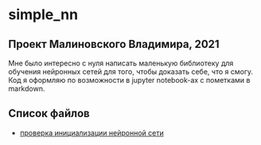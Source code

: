 # simple_nn
## Проект Малиновского Владимира, 2021

Мне было интересно с нуля написать маленькую библиотеку для обучения нейронных сетей для того, чтобы доказать себе,
что я смогу. Код я оформляю по возможности в jupyter notebook-ах с пометками в markdown.

## Список файлов
- [проверка инициализации нейронной сети](init_test.ipynb)
